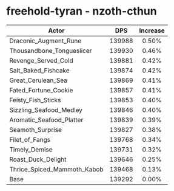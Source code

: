 # freehold-tyran - nzoth-cthun
| Actor | DPS | Increase |
|---|:---:|:---:|
|Draconic_Augment_Rune|139988|0.50%|
|Thousandbone_Tongueslicer|139930|0.46%|
|Revenge_Served_Cold|139881|0.42%|
|Salt_Baked_Fishcake|139874|0.42%|
|Great_Cerulean_Sea|139869|0.41%|
|Fated_Fortune_Cookie|139857|0.41%|
|Feisty_Fish_Sticks|139853|0.40%|
|Sizzling_Seafood_Medley|139846|0.40%|
|Aromatic_Seafood_Platter|139839|0.39%|
|Seamoth_Surprise|139827|0.38%|
|Filet_of_Fangs|139768|0.34%|
|Timely_Demise|139731|0.32%|
|Roast_Duck_Delight|139646|0.25%|
|Thrice_Spiced_Mammoth_Kabob|139468|0.13%|
|Base|139292|0.00%|
